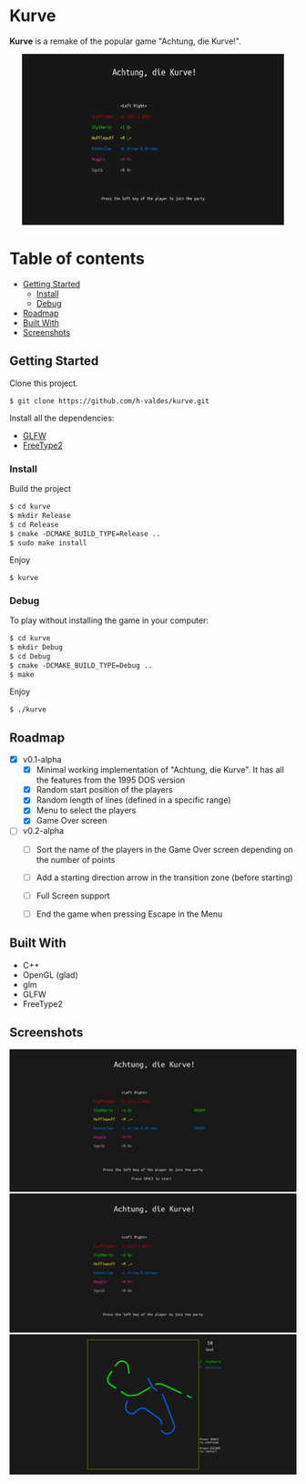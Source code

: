 # Kurve

**Kurve** is a remake of the popular game "Achtung, die Kurve!".

<p align="center">
  <img width="460" height="300" src="docs/img/demo.gif">
</p>

Table of contents
=================

<!--ts-->
   * [Getting Started](#getting-started)
      * [Install](#install)
      * [Debug](#debug)
   * [Roadmap](#roadmap)
   * [Built With](#built-with)
   * [Screenshots](#screenshots)
<!--te-->

## Getting Started

Clone this project.
```
$ git clone https://github.com/h-valdes/kurve.git
```

Install all the dependencies:
* [GLFW](https://www.glfw.org/)
* [FreeType2](https://www.freetype.org/)

### Install

Build the project
```
$ cd kurve
$ mkdir Release
$ cd Release
$ cmake -DCMAKE_BUILD_TYPE=Release ..
$ sudo make install
```

Enjoy
```
$ kurve
```

### Debug
To play without installing the game in your computer:
```
$ cd kurve
$ mkdir Debug
$ cd Debug
$ cmake -DCMAKE_BUILD_TYPE=Debug ..
$ make
```

Enjoy
```
$ ./kurve
```

## Roadmap
- [x] v0.1-alpha
   - [x] Minimal working implementation of "Achtung, die Kurve". It has all the
      features from the 1995 DOS version
   - [x] Random start position of the players
   - [x] Random length of lines (defined in a specific range)
   - [x] Menu to select the players
   - [x] Game Over screen
- [ ] v0.2-alpha
   - [ ] Sort the name of the players in the Game Over screen depending on the
      number of points
   - [ ] Add a starting direction arrow in the transition zone (before starting)
   - [ ] Full Screen support
   - [ ] End the game when pressing Escape in the Menu


## Built With

* C++
* OpenGL (glad)
* glm
* GLFW
* FreeType2

## Screenshots

![](docs/img/1.png)
![](docs/img/2.png)
![](docs/img/3.png)
